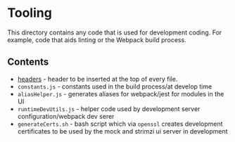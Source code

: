 # Tooling

This directory contains any code that is used for development coding. For example, code that aids linting or the Webpack build process.

## Contents

- [headers](./headers/README.md) - header to be inserted at the top of every file.
- `constants.js` - constants used in the build process/at develop time
- `aliasHelper.js` - generates aliases for webpack/jest for modules in the UI
- `runtimeDevUtils.js` - helper code used by development server configuration/webpack dev serer
- `generateCerts.sh` - bash script which via `openssl` creates development certificates to be used by the mock and strimzi ui server in development

